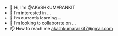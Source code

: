 - 👋 Hi, I’m @AKASHKUMARANKIT
- 👀 I’m interested in ...
- 🌱 I’m currently learning ...
- 💞️ I’m looking to collaborate on ...
- 📫 How to reach me akashkumarankit7@gmail.com
<!---
AKASHKUMARANKIT/AKASHKUMARANKIT is a ✨ special ✨ repository because its `README.md` (this file) appears on your GitHub profile.
You can click the Preview link to take a look at your changes.
--->
